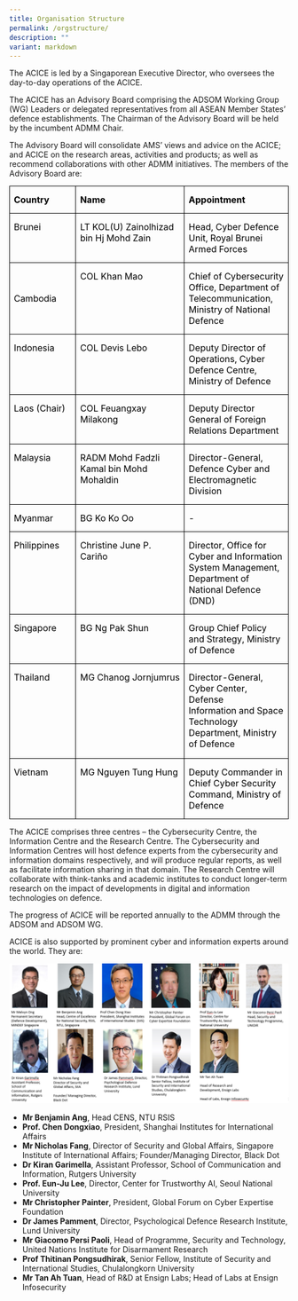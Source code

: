 ```yaml
---
title: Organisation Structure
permalink: /orgstructure/
description: ""
variant: markdown
---
```

The ACICE is led by a Singaporean Executive Director, who oversees the day-to-day operations of the ACICE.

The ACICE has an Advisory Board comprising the ADSOM Working Group (WG) Leaders or delegated representatives from all ASEAN Member States’ defence establishments. The Chairman of the Advisory Board will be held by the incumbent ADMM Chair.

The Advisory Board will consolidate AMS’ views and advice on the ACICE; and ACICE on the research areas, activities and products;  as well as recommend collaborations with other ADMM initiatives. The members of the Advisory Board are:

<table class="MsoNormalTable" border="0" cellspacing="0" cellpadding="0" style="border-collapse:collapse;mso-yfti-tbllook:1184;mso-padding-alt:0cm 0cm 0cm 0cm"><tbody><tr style="mso-yfti-irow:0;mso-yfti-firstrow:yes"><td width="122" valign="top" style="width:91.3pt;border:solid windowtext 1.0pt;
  padding:0cm 5.4pt 0cm 5.4pt"><p class="MsoNormal"><b><span style="font-size:12.0pt;mso-ascii-font-family:
  Calibri;mso-hansi-font-family:Calibri;mso-bidi-font-family:Calibri;
  color:#000000">Country</span></b></p></td><td width="255" valign="top" style="width:191.35pt;border:solid windowtext 1.0pt;
  border-left:none;padding:0cm 5.4pt 0cm 5.4pt"><p class="MsoNormal"><b><span style="font-size:12.0pt;mso-ascii-font-family:
  Calibri;mso-hansi-font-family:Calibri;mso-bidi-font-family:Calibri;
  color:#000000">Name</span></b></p></td><td width="188" valign="top" style="width:141.35pt;border:solid windowtext 1.0pt;
  border-left:none;padding:0cm 5.4pt 0cm 5.4pt"><p class="MsoNormal"><b><span style="font-size:12.0pt;mso-ascii-font-family:
  Calibri;mso-hansi-font-family:Calibri;mso-bidi-font-family:Calibri;
  color:#000000">Appointment</span></b></p></td></tr><tr style="mso-yfti-irow:1"><td width="122" valign="top" style="width:91.3pt;border:solid windowtext 1.0pt;
  border-top:none;padding:0cm 5.4pt 0cm 5.4pt"><p class="MsoNormal"><span style="font-size:12.0pt;mso-ascii-font-family:Calibri;
  mso-hansi-font-family:Calibri;mso-bidi-font-family:Calibri;color:#000000">Brunei</span></p></td><td width="255" valign="top" style="width:191.35pt;border-top:none;border-left:
  none;border-bottom:solid windowtext 1.0pt;border-right:solid windowtext 1.0pt;
  padding:0cm 5.4pt 0cm 5.4pt"><p class="MsoNormal"><span style="font-size:12.0pt;mso-ascii-font-family:Calibri;
  mso-hansi-font-family:Calibri;mso-bidi-font-family:Calibri;color:#000000">LT KOL(U) Zainolhizad bin Hj Mohd Zain </span></p></td><td width="188" valign="top" style="width:141.35pt;border-top:none;border-left:
  none;border-bottom:solid windowtext 1.0pt;border-right:solid windowtext 1.0pt;
  padding:0cm 5.4pt 0cm 5.4pt"><p class="MsoNormal"><span style="font-size:12.0pt;mso-ascii-font-family:Calibri;
  mso-hansi-font-family:Calibri;mso-bidi-font-family:Calibri;color:#000000">Head, Cyber Defence Unit, Royal Brunei Armed Forces</span></p></td></tr><tr style="mso-yfti-irow:2"><td style="width:91.3pt;border:solid windowtext 1.0pt;
border-top:none;padding:0cm 5.4pt 0cm 5.4pt"><p class="MsoNormal"><span style="font-size:12.0pt;mso-ascii-font-family:Calibri;
  mso-hansi-font-family:Calibri;mso-bidi-font-family:Calibri;color:#000000">Cambodia</span></p></td><td width="255" valign="top" style="width:191.35pt;border-top:none;border-left:
  none;border-bottom:solid windowtext 1.0pt;border-right:solid windowtext 1.0pt;
  padding:0cm 5.4pt 0cm 5.4pt"><p class="MsoNormal"><span style="font-size:12.0pt;mso-ascii-font-family:Calibri;
  mso-hansi-font-family:Calibri;mso-bidi-font-family:Calibri;color:#000000">COL Khan Mao</span></p></td><td width="188" valign="top" style="width:141.35pt;border-top:none;border-left:
  none;border-bottom:solid windowtext 1.0pt;border-right:solid windowtext 1.0pt;
  padding:0cm 5.4pt 0cm 5.4pt"><p class="MsoNormal"><span style="font-size:12.0pt;mso-ascii-font-family:Calibri;
  mso-hansi-font-family:Calibri;mso-bidi-font-family:Calibri;color:#000000">Chief of Cybersecurity Office, Department of Telecommunication, Ministry of National Defence</span></p></td></tr><tr style="mso-yfti-irow:4"><td width="122" valign="top" style="width:91.3pt;border:solid windowtext 1.0pt;
  border-top:none;padding:0cm 5.4pt 0cm 5.4pt"><p class="MsoNormal"><span style="font-size:12.0pt;mso-ascii-font-family:Calibri;
  mso-hansi-font-family:Calibri;mso-bidi-font-family:Calibri;color:#000000">Indonesia</span></p></td><td width="255" valign="top" style="width:191.35pt;border-top:none;border-left:
  none;border-bottom:solid windowtext 1.0pt;border-right:solid windowtext 1.0pt;
  padding:0cm 5.4pt 0cm 5.4pt"><p class="MsoNormal"><span style="font-size:12.0pt;mso-ascii-font-family:Calibri;
  mso-hansi-font-family:Calibri;mso-bidi-font-family:Calibri;color:#000000">COL Devis Lebo&nbsp;</span></p></td><td width="188" valign="top" style="width:141.35pt;border-top:none;border-left:
  none;border-bottom:solid windowtext 1.0pt;border-right:solid windowtext 1.0pt;
  padding:0cm 5.4pt 0cm 5.4pt"><p class="MsoNormal"><span style="font-size:12.0pt;mso-ascii-font-family:Calibri;
  mso-hansi-font-family:Calibri;mso-bidi-font-family:Calibri;color:#000000">Deputy Director of Operations, Cyber Defence Centre, Ministry of Defence</span></p></td></tr><tr style="mso-yfti-irow:5"><td width="122" valign="top" style="width:91.3pt;border:solid windowtext 1.0pt;
  border-top:none;padding:0cm 5.4pt 0cm 5.4pt"><p class="MsoNormal"><span style="font-size:12.0pt;mso-ascii-font-family:Calibri;
  mso-hansi-font-family:Calibri;mso-bidi-font-family:Calibri;color:#000000">Laos (Chair)</span></p></td><td width="255" valign="top" style="width:191.35pt;border-top:none;border-left:
  none;border-bottom:solid windowtext 1.0pt;border-right:solid windowtext 1.0pt;
  padding:0cm 5.4pt 0cm 5.4pt"><p class="MsoNormal"><span style="font-size:12.0pt;mso-ascii-font-family:Calibri;
  mso-hansi-font-family:Calibri;mso-bidi-font-family:Calibri;color:#000000">COL Feuangxay Milakong</span></p></td><td width="188" valign="top" style="width:141.35pt;border-top:none;border-left:
  none;border-bottom:solid windowtext 1.0pt;border-right:solid windowtext 1.0pt;
  padding:0cm 5.4pt 0cm 5.4pt"><p class="MsoNormal"><span style="font-size:12.0pt;mso-ascii-font-family:Calibri;
  mso-hansi-font-family:Calibri;mso-bidi-font-family:Calibri;color:#000000">Deputy Director General of Foreign Relations Department</span></p></td></tr><tr style="mso-yfti-irow:6"><td width="122" valign="top" style="width:91.3pt;border:solid windowtext 1.0pt;
  border-top:none;padding:0cm 5.4pt 0cm 5.4pt"><p class="MsoNormal"><span style="font-size:12.0pt;mso-ascii-font-family:Calibri;
  mso-hansi-font-family:Calibri;mso-bidi-font-family:Calibri;color:#000000">Malaysia</span></p></td><td width="255" valign="top" style="width:191.35pt;border-top:none;border-left:
  none;border-bottom:solid windowtext 1.0pt;border-right:solid windowtext 1.0pt;
  padding:0cm 5.4pt 0cm 5.4pt"><p class="MsoNormal"><span lang="EN-MY" style="font-size:12.0pt;mso-ascii-font-family:
  Calibri;mso-hansi-font-family:Calibri;mso-bidi-font-family:Calibri;
  color:#000000;mso-ansi-language:EN-MY">RADM Mohd Fadzli Kamal bin Mohd Mohaldin</span><span style="font-size:12.0pt;mso-ascii-font-family:Calibri;mso-hansi-font-family:
  Calibri;mso-bidi-font-family:Calibri;color:#000000"></span></p></td><td width="188" valign="top" style="width:141.35pt;border-top:none;border-left:
  none;border-bottom:solid windowtext 1.0pt;border-right:solid windowtext 1.0pt;
  padding:0cm 5.4pt 0cm 5.4pt"><p class="MsoNormal"><span lang="EN-MY" style="font-size:12.0pt;mso-ascii-font-family:
  Calibri;mso-hansi-font-family:Calibri;mso-bidi-font-family:Calibri;
  color:#000000;mso-ansi-language:EN-MY">Director-General, Defence Cyber and Electromagnetic Division</span></p></td></tr><tr style="mso-yfti-irow:7"><td width="122" valign="top" style="width:91.3pt;border:solid windowtext 1.0pt;
  border-top:none;padding:0cm 5.4pt 0cm 5.4pt"><p class="MsoNormal"><span style="font-size:12.0pt;mso-ascii-font-family:Calibri;
  mso-hansi-font-family:Calibri;mso-bidi-font-family:Calibri;color:#000000">Myanmar</span></p></td><td width="255" valign="top" style="width:191.35pt;border-top:none;border-left:
  none;border-bottom:solid windowtext 1.0pt;border-right:solid windowtext 1.0pt;
  padding:0cm 5.4pt 0cm 5.4pt"><p class="MsoNormal"><span style="font-size:12.0pt;mso-ascii-font-family:Calibri;
  mso-hansi-font-family:Calibri;mso-bidi-font-family:Calibri;color:#000000">BG Ko Ko Oo</span></p><p class="MsoNormal"><span style="font-size:12.0pt;mso-ascii-font-family:Calibri;
  mso-hansi-font-family:Calibri;mso-bidi-font-family:Calibri;color:#000000"></span></p></td><td width="188" valign="top" style="width:141.35pt;border-top:none;border-left:
  none;border-bottom:solid windowtext 1.0pt;border-right:solid windowtext 1.0pt;
  padding:0cm 5.4pt 0cm 5.4pt"><p class="MsoNormal"><span style="font-size:12.0pt;mso-ascii-font-family:Calibri;
  mso-hansi-font-family:Calibri;mso-bidi-font-family:Calibri;color:#000000">-</span></p><p class="MsoNormal"><span style="font-size:12.0pt;mso-ascii-font-family:Calibri;
  mso-hansi-font-family:Calibri;mso-bidi-font-family:Calibri;color:#000000"></span></p></td></tr><tr style="mso-yfti-irow:8"><td width="122" valign="top" style="width:91.3pt;border:solid windowtext 1.0pt;
  border-top:none;padding:0cm 5.4pt 0cm 5.4pt"><p class="MsoNormal"><span style="font-size:12.0pt;mso-ascii-font-family:Calibri;
  mso-hansi-font-family:Calibri;mso-bidi-font-family:Calibri;color:#000000">Philippines</span></p></td><td width="255" valign="top" style="width:191.35pt;border-top:none;border-left:
  none;border-bottom:solid windowtext 1.0pt;border-right:solid windowtext 1.0pt;
  padding:0cm 5.4pt 0cm 5.4pt"><p class="MsoNormal"><span style="font-size:12.0pt;mso-ascii-font-family:Calibri;
  mso-hansi-font-family:Calibri;mso-bidi-font-family:Calibri;color:#000000">Christine June P. Cariño</span></p><p class="MsoNormal"><span style="font-size:12.0pt;mso-ascii-font-family:Calibri;
  mso-hansi-font-family:Calibri;mso-bidi-font-family:Calibri;color:#000000"></span></p><p class="MsoNormal"><span style="font-size:12.0pt;mso-ascii-font-family:Calibri;
  mso-hansi-font-family:Calibri;mso-bidi-font-family:Calibri;color:#000000">&nbsp;</span></p></td><td width="188" valign="top" style="width:141.35pt;border-top:none;border-left:
  none;border-bottom:solid windowtext 1.0pt;border-right:solid windowtext 1.0pt;
  padding:0cm 5.4pt 0cm 5.4pt"><p class="MsoNormal"><span style="font-size:12.0pt;mso-ascii-font-family:Calibri;
  mso-hansi-font-family:Calibri;mso-bidi-font-family:Calibri;color:#000000">Director, Office for Cyber and Information System Management, Department of National Defence (DND)</span></p></td></tr><tr style="mso-yfti-irow:9"><td width="122" valign="top" style="width:91.3pt;border:solid windowtext 1.0pt;
  border-top:none;padding:0cm 5.4pt 0cm 5.4pt"><p class="MsoNormal"><span style="font-size:12.0pt;mso-ascii-font-family:Calibri;
  mso-hansi-font-family:Calibri;mso-bidi-font-family:Calibri;color:#000000">Singapore</span></p></td><td width="255" valign="top" style="width:191.35pt;border-top:none;border-left:
  none;border-bottom:solid windowtext 1.0pt;border-right:solid windowtext 1.0pt;
  padding:0cm 5.4pt 0cm 5.4pt"><p class="MsoNormal"><span style="font-size:12.0pt;mso-ascii-font-family:Calibri;
  mso-hansi-font-family:Calibri;mso-bidi-font-family:Calibri;color:#000000">BG Ng Pak Shun</span></p></td><td width="188" valign="top" style="width:141.35pt;border-top:none;border-left:
  none;border-bottom:solid windowtext 1.0pt;border-right:solid windowtext 1.0pt;
  padding:0cm 5.4pt 0cm 5.4pt"><p class="MsoNormal"><span style="font-size:12.0pt;mso-ascii-font-family:Calibri;
  mso-hansi-font-family:Calibri;mso-bidi-font-family:Calibri;color:#000000">Group Chief Policy and Strategy, Ministry of Defence</span></p></td></tr><tr style="mso-yfti-irow:10"><td width="122" valign="top" style="width:91.3pt;border:solid windowtext 1.0pt;
  border-top:none;padding:0cm 5.4pt 0cm 5.4pt"><p class="MsoNormal"><span style="font-size:12.0pt;mso-ascii-font-family:Calibri;
  mso-hansi-font-family:Calibri;mso-bidi-font-family:Calibri;color:#000000">Thailand</span></p></td><td width="255" valign="top" style="width:191.35pt;border-top:none;border-left:
  none;border-bottom:solid windowtext 1.0pt;border-right:solid windowtext 1.0pt;
  padding:0cm 5.4pt 0cm 5.4pt"><p class="MsoNormal"><span style="font-size:12.0pt;mso-ascii-font-family:Calibri;
  mso-hansi-font-family:Calibri;mso-bidi-font-family:Calibri;color:#000000">MG Chanog Jornjumrus<b></b></span></p><p class="MsoNormal"><span style="font-size:12.0pt;mso-ascii-font-family:Calibri;
  mso-hansi-font-family:Calibri;mso-bidi-font-family:Calibri;color:#000000"></span><br><br></p><p class="MsoNormal"><span style="font-size:12.0pt;mso-ascii-font-family:Calibri;
  mso-hansi-font-family:Calibri;mso-bidi-font-family:Calibri;color:#000000"></span></p></td><td width="188" valign="top" style="width:141.35pt;border-top:none;border-left:
  none;border-bottom:solid windowtext 1.0pt;border-right:solid windowtext 1.0pt;
  padding:0cm 5.4pt 0cm 5.4pt"><p class="MsoNormal" style="margin-bottom:12.0pt"><span style="font-size:12.0pt;
  mso-ascii-font-family:Calibri;mso-hansi-font-family:Calibri;mso-bidi-font-family:
  Calibri;color:#000000">Director-General, Cyber Center, Defense Information&nbsp;and Space Technology Department, Ministry of Defence<b><u></u></b></span></p><p class="MsoNormal"><span style="font-size:12.0pt;mso-ascii-font-family:Calibri;
  mso-hansi-font-family:Calibri;mso-bidi-font-family:Calibri;color:#000000"></span></p></td></tr><tr style="mso-yfti-irow:11;mso-yfti-lastrow:yes"><td width="122" valign="top" style="width:91.3pt;border:solid windowtext 1.0pt;
  border-top:none;padding:0cm 5.4pt 0cm 5.4pt"><p class="MsoNormal"><span style="font-size:12.0pt;mso-ascii-font-family:Calibri;
  mso-hansi-font-family:Calibri;mso-bidi-font-family:Calibri;color:#000000">Vietnam</span></p></td><td width="255" valign="top" style="width:191.35pt;border-top:none;border-left:
  none;border-bottom:solid windowtext 1.0pt;border-right:solid windowtext 1.0pt;
  padding:0cm 5.4pt 0cm 5.4pt"><p class="MsoNormal"><span style="font-size:12.0pt;mso-ascii-font-family:Calibri;
  mso-hansi-font-family:Calibri;mso-bidi-font-family:Calibri;color:#000000">MG Nguyen Tung Hung</span></p></td><td width="188" valign="top" style="width:141.35pt;border-top:none;border-left:
  none;border-bottom:solid windowtext 1.0pt;border-right:solid windowtext 1.0pt;
  padding:0cm 5.4pt 0cm 5.4pt"><p class="MsoNormal"><span style="font-size:12.0pt;mso-ascii-font-family:Calibri;
  mso-hansi-font-family:Calibri;mso-bidi-font-family:Calibri;color:#000000">Deputy Commander in Chief Cyber Security Command, Ministry of Defence</span></p></td></tr></tbody></table>




The ACICE comprises three centres – the Cybersecurity Centre, the Information Centre and the Research Centre. The Cybersecurity and Information Centres will host defence experts from the cybersecurity and information domains respectively, and will produce regular reports, as well as facilitate information sharing in that domain. The Research Centre will collaborate with think-tanks and academic institutes to conduct longer-term research on the impact of developments in digital and information technologies on defence.  

The progress of ACICE will be reported annually to the ADMM through the ADSOM and ADSOM WG.

ACICE is also supported by prominent cyber and information experts around the world. They are:

![ACICE Experts Panel Photo](/images/ACICE_Experts_PPT_Slide.png)

* **Mr Benjamin Ang**, Head CENS, NTU RSIS
* **Prof. Chen Dongxiao**, President, Shanghai Institutes for International Affairs
* **Mr Nicholas Fang**, Director of Security and Global Affairs, Singapore Institute of International Affairs; Founder/Managing Director, Black Dot
* **Dr Kiran Garimella**, Assistant Professor, School of Communication and Information, Rutgers University
* **Prof. Eun-Ju Lee**, Director, Center for Trustworthy AI, Seoul National University
* **Mr Christopher Painter**, President, Global Forum on Cyber Expertise Foundation
* **Dr James Pamment**, Director, Psychological Defence Research Institute, Lund University
* **Mr Giacomo Persi Paoli**, Head of Programme, Security and Technology, United Nations Institute for Disarmament Research
* **Prof Thitinan Pongsudhirak**, Senior Fellow, Institute of Security and International Studies, Chulalongkorn University
* **Mr Tan Ah Tuan**, Head of R&amp;D at Ensign Labs; Head of Labs at Ensign Infosecurity
